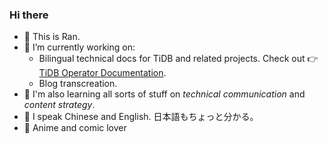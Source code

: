 ### Hi there

- 💬 This is Ran.
- 📝 I’m currently working on:
  - Bilingual technical docs for TiDB and related projects. Check out 👉[TiDB Operator Documentation](https://github.com/pingcap/docs-tidb-operator).
  - Blog transcreation.
- 🔭 I'm also learning all sorts of stuff on *technical communication* and *content strategy*.
- 📢 I speak Chinese and English. 日本語もちょっと分かる。
- 👻 Anime and comic lover

